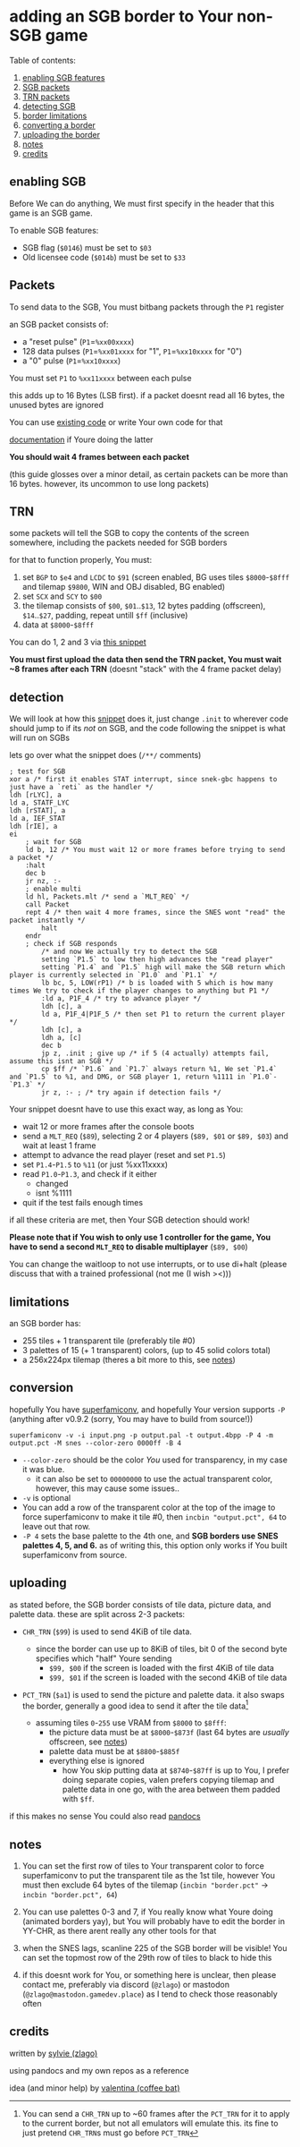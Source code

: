 # adding an SGB border to Your non-SGB game


Table of contents:
1. [enabling SGB features](#enabling-SGB)
2. [SGB packets](#packets)
3. [TRN packets](#TRN)
4. [detecting SGB](#detection)
5. [border limitations](#limitations)
6. [converting a border](#conversion)
7. [uploading the border](#uploading)
8. [notes](#notes)
9. [credits](#credits)

## enabling SGB

Before We can do anything, We must first specify in the header that this game is an SGB game.

To enable SGB features:
- SGB flag (`$0146`) must be set to `$03`
- Old licensee code (`$014b`) must be set to `$33`

## Packets

To send data to the SGB, You must bitbang packets through the `P1` register

an SGB packet consists of:
- a "reset pulse" (`P1`=`%xx00xxxx`)
- 128 data pulses (`P1`=`%xx01xxxx` for "1", `P1`=`%xx10xxxx` for "0")
- a "0" pulse (`P1`=`%xx10xxxx`)

You must set `P1` to `%xx11xxxx` between each pulse

this adds up to 16 Bytes (LSB first). if a packet doesnt read all 16 bytes, the unused bytes are ignored

You can use [existing code](https://github.com/zlago/violence-gbc/blob/11cfdb6ee8a35e042fa9712484d814e0961cea7c/src/sub.sm83#L413-L463) or write Your own code for that

[documentation](https://gbdev.io/pandocs/SGB_Command_Packet.html) if Youre doing the latter

**You should wait 4 frames between each packet**

(this guide glosses over a minor detail, as certain packets can be more than 16 bytes. however, its uncommon to use long packets)

## TRN

some packets will tell the SGB to copy the contents of the screen somewhere, including the packets needed for SGB borders

for that to function properly, You must:
1. set `BGP` to `$e4` and `LCDC` to `$91` (screen enabled, BG uses tiles `$8000`-`$8fff` and tilemap `$9800`, WIN and OBJ disabled, BG enabled)
2. set `SCX` and `SCY` to `$00`
3. the tilemap consists of `$00`, `$01`..`$13`, 12 bytes padding (offscreen), `$14`..`$27`, padding, repeat untill `$ff` (inclusive)
4. data at `$8000`-`$8fff`

You can do 1, 2 and 3 via [this snippet](https://github.com/zlago/snek-gbc/blob/baef0369f57d2b0d58316cb1c28c6cc22475a6c9/code/init.sm83#L208-L230)

**You must first upload the data then send the TRN packet, You must wait ~8 frames after each TRN** (doesnt "stack" with the 4 frame packet delay)

## detection

We will look at how this [snippet](https://github.com/zlago/snek-gbc/blob/baef0369f57d2b0d58316cb1c28c6cc22475a6c9/code/init.sm83#L167-L196) does it, just change `.init` to wherever code should jump to if its *not* on SGB, and the code following the snippet is what will run on SGBs

lets go over what the snippet does (`/**/` comments)
```sm83asm
; test for SGB
xor a /* first it enables STAT interrupt, since snek-gbc happens to just have a `reti` as the handler */
ldh [rLYC], a
ld a, STATF_LYC
ldh [rSTAT], a
ld a, IEF_STAT
ldh [rIE], a
ei
	; wait for SGB
	ld b, 12 /* You must wait 12 or more frames before trying to send a packet */
	:halt
	dec b
	jr nz, :-
	; enable multi
	ld hl, Packets.mlt /* send a `MLT_REQ` */
	call Packet
	rept 4 /* then wait 4 more frames, since the SNES wont "read" the packet instantly */
		halt
	endr
	; check if SGB responds
		/* and now We actually try to detect the SGB
		setting `P1.5` to low then high advances the "read player"
		setting `P1.4` and `P1.5` high will make the SGB return which player is currently selected in `P1.0` and `P1.1` */
		lb bc, 5, LOW(rP1) /* b is loaded with 5 which is how many times We try to check if the player changes to anything but P1 */
		:ld a, P1F_4 /* try to advance player */
		ldh [c], a
		ld a, P1F_4|P1F_5 /* then set P1 to return the current player */
		ldh [c], a
		ldh a, [c]
		dec b
		jp z, .init ; give up /* if 5 (4 actually) attempts fail, assume this isnt an SGB */
		cp $ff /* `P1.6` and `P1.7` always return %1, We set `P1.4` and `P1.5` to %1, and DMG, or SGB player 1, return %1111 in `P1.0`-`P1.3` */
		jr z, :- ; /* try again if detection fails */
```

Your snippet doesnt have to use this exact way, as long as You:
- wait 12 or more frames after the console boots
- send a `MLT_REQ` (`$89`), selecting 2 or 4 players (`$89, $01` or `$89, $03`) and wait at least 1 frame
- attempt to advance the read player (reset and set `P1.5`)
- set `P1.4`-`P1.5` to `%11` (or just %xx11xxxx)
- read `P1.0`-`P1.3`, and check if it either
	* changed
	* isnt %1111
- quit if the test fails enough times

if all these criteria are met, then Your SGB detection should work!

**Please note that if You wish to only use 1 controller for the game, You have to send a second `MLT_REQ` to disable multiplayer** (`$89, $00`)

You can change the waitloop to not use interrupts, or to use di+halt (please discuss that with a trained professional (not me (I wish ><)))

## limitations

an SGB border has:
- 255 tiles + 1 transparent tile (preferably tile #0)
- 3 palettes of 15 (+ 1 transparent) colors, (up to 45 solid colors total)
- a 256x224px tilemap (theres a bit more to this, see [notes](#notes))

## conversion

hopefully You have [superfamiconv](https://github.com/Optiroc/SuperFamiconv), and hopefully Your version supports `-P` (anything after v0.9.2 (sorry, You may have to build from source!))
```
superfamiconv -v -i input.png -p output.pal -t output.4bpp -P 4 -m output.pct -M snes --color-zero 0000ff -B 4
```
- `--color-zero` should be the color *You* used for transparency, in my case it was blue.
	* it can also be set to `00000000` to use the actual transparent color, however, this may cause some issues..
- `-v` is optional
- You can add a row of the transparent color at the top of the image to force superfamiconv to make it tile #0, then `incbin "output.pct", 64` to leave out that row.
- `-P 4` sets the base palette to the 4th one, and **SGB borders use SNES palettes 4, 5, and 6.** as of writing this, this option only works if You built superfamiconv from source.

## uploading

as stated before, the SGB border consists of tile data, picture data, and palette data. these are split across 2-3 packets:

- `CHR_TRN` (`$99`) is used to send 4KiB of tile data.
	* since the border can use up to 8KiB of tiles, bit 0 of the second byte specifies which "half" Youre sending
		- `$99, $00` if the screen is loaded with the first 4KiB of tile data
		- `$99, $01` if the screen is loaded with the second 4KiB of tile data

- `PCT_TRN` (`$a1`) is used to send the picture and palette data. it also swaps the border, generally a good idea to send it after the tile data[^1]
	* assuming tiles `0`-`255` use VRAM from `$8000` to `$8fff`:
		- the picture data must be at `$8000`-`$873f` (last 64 bytes are *usually* offscreen, see [notes](#notes))
		- palette data must be at `$8800`-`$885f`
		- everything else is ignored
			* how You skip putting data at `$8740`-`$87ff` is up to You, I prefer doing separate copies, valen prefers copying tilemap and palette data in one go, with the area between them padded with `$ff`.

if this makes no sense You could also read [pandocs](https://gbdev.io/pandocs/SGB_Command_Border.html)

[^1]: You can send a `CHR_TRN` up to \~60 frames after the `PCT_TRN` for it to apply to the current border, but not all emulators will emulate this. its fine to just pretend `CHR_TRN`s must go before `PCT_TRN`

## notes

1. You can set the first row of tiles to Your transparent color to force superfamiconv to put the transparent tile as the 1st tile, however You must then exclude 64 bytes of the tilemap (`incbin "border.pct"` -> `incbin "border.pct", 64`)

2. You can use palettes 0-3 and 7, if You really know what Youre doing (animated borders yay), but You will probably have to edit the border in YY-CHR, as there arent really any other tools for that

3. when the SNES lags, scanline 225 of the SGB border will be visible! You can set the topmost row of the 29th row of tiles to black to hide this

4. if this doesnt work for You, or something here is unclear, then please contact me, preferably via discord (`@zlago`) or mastodon (`@zlago@mastodon.gamedev.place`) as I tend to check those reasonably often

## credits

written by [sylvie (zlago)](https://zlago.github.io/me/)

using pandocs and my own repos as a reference

idea (and minor help) by [valentina (coffee bat)](https://coffeebat.neocities.org/)
